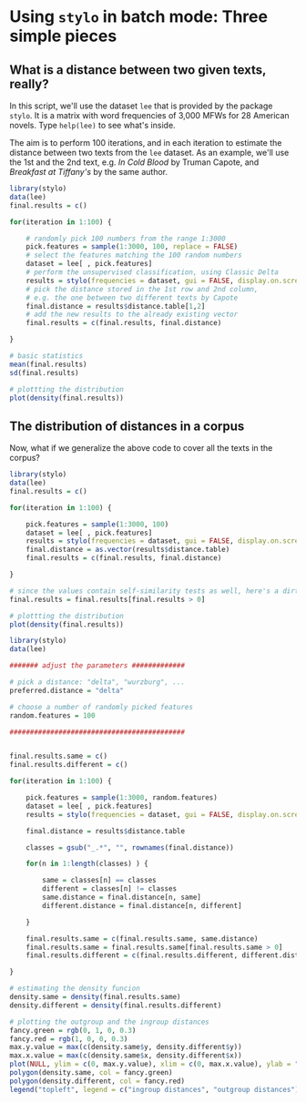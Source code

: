 


# Using `stylo` in batch mode: Three simple pieces



## What is a distance between two given texts, really?

In this script, we'll use the dataset `lee` that is provided by the package `stylo`. It is a matrix with word frequencies of 3,000 MFWs for 28 American novels. Type `help(lee)` to see what's inside.

The aim is to perform 100 iterations, and in each iteration to estimate the distance between two texts from the `lee` dataset. As an example, we'll use the 1st and the 2nd text, e.g. _In Cold Blood_ by Truman Capote, and _Breakfast at Tiffany's_ by the same author.


``` R
library(stylo)
data(lee)
final.results = c()

for(iteration in 1:100) {

    # randomly pick 100 numbers from the range 1:3000
    pick.features = sample(1:3000, 100, replace = FALSE)
    # select the features matching the 100 random numbers
    dataset = lee[ , pick.features]
    # perform the unsupervised classification, using Classic Delta
    results = stylo(frequencies = dataset, gui = FALSE, display.on.screen = FALSE)
    # pick the distance stored in the 1st row and 2nd column,
    # e.g. the one between two different texts by Capote
    final.distance = results$distance.table[1,2]
    # add the new results to the already existing vector
    final.results = c(final.results, final.distance)

}

# basic statistics
mean(final.results)
sd(final.results)

# plottting the distribution
plot(density(final.results))
```



## The distribution of distances in a corpus

Now, what if we generalize the above code to cover all the texts in the corpus? 


``` R
library(stylo)
data(lee)
final.results = c()

for(iteration in 1:100) {

    pick.features = sample(1:3000, 100)
    dataset = lee[ , pick.features]
    results = stylo(frequencies = dataset, gui = FALSE, display.on.screen = FALSE)
    final.distance = as.vector(results$distance.table)
    final.results = c(final.results, final.distance)

}

# since the values contain self-similarity tests as well, here's a dirty trick to get rid of 0 values from the results:
final.results = final.results[final.results > 0]

# plottting the distribution
plot(density(final.results))
```




``` R
library(stylo)
data(lee)

####### adjust the parameters #############

# pick a distance: "delta", "wurzburg", ...
preferred.distance = "delta" 

# choose a number of randomly picked features
random.features = 100

###########################################


final.results.same = c()
final.results.different = c()

for(iteration in 1:100) {

    pick.features = sample(1:3000, random.features)
    dataset = lee[ , pick.features]
    results = stylo(frequencies = dataset, gui = FALSE, display.on.screen = FALSE, mfw.min = 3000, mfw.max = 3000, distance.measure = preferred.distance)

    final.distance = results$distance.table

    classes = gsub("_.*", "", rownames(final.distance))

    for(n in 1:length(classes) ) {

        same = classes[n] == classes
        different = classes[n] != classes
        same.distance = final.distance[n, same]
        different.distance = final.distance[n, different]

    }

    final.results.same = c(final.results.same, same.distance)
    final.results.same = final.results.same[final.results.same > 0]
    final.results.different = c(final.results.different, different.distance)

}

# estimating the density funcion
density.same = density(final.results.same)
density.different = density(final.results.different)

# plotting the outgroup and the ingroup distances
fancy.green = rgb(0, 1, 0, 0.3)
fancy.red = rgb(1, 0, 0, 0.3)
max.y.value = max(c(density.same$y, density.different$y))
max.x.value = max(c(density.same$x, density.different$x))
plot(NULL, ylim = c(0, max.y.value), xlim = c(0, max.x.value), ylab = "density", xlab = "distance")
polygon(density.same, col = fancy.green)
polygon(density.different, col = fancy.red)
legend("topleft", legend = c("ingroup distances", "outgroup distances"), lty = 1, lwd = 10, col = c(fancy.green, fancy.red), bty = "n")
```






